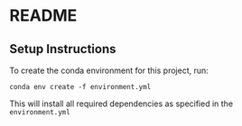 # README

## Setup Instructions

To create the conda environment for this project, run:

```
conda env create -f environment.yml
```

This will install all required dependencies as specified in the `environment.yml`